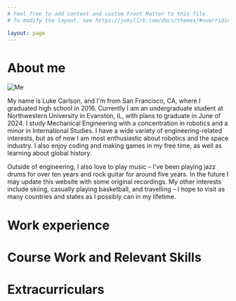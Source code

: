 ```yaml
---
# Feel free to add content and custom Front Matter to this file.
# To modify the layout, see https://jekyllrb.com/docs/themes/#overriding-theme-defaults

layout: page
---
```


# About me

![Me](https://github.com/lukesc0/lukesc0.github.io/blob/main/IMG_9136.HEIC)

My name is Luke Carlson, and I'm from San Francisco, CA, where I graduated high school in 2016. Currently I
am an undergraduate student at Northwestern University in Evanston, IL, with plans to graduate in June of 2024. 
I study Mechanical Engineering with a concentration in robotics and a minor in International Studies. I have a
wide variety of engineering-related interests, but as of now I am most enthusiastic about robotics and the
space industry. I also enjoy coding and making games in my free time, as well as learning about global history.

Outside of engineering, I also love to play music – I've been playing jazz drums for over ten years and rock
guitar for around five years. In the future I may update this website with some original recordings. My
other interests include skiing, casually playing basketball, and travelling – I hope to visit as many countries
and states as I possibly can in my lifetime.

# Work experience

# Course Work and Relevant Skills

# Extracurriculars
